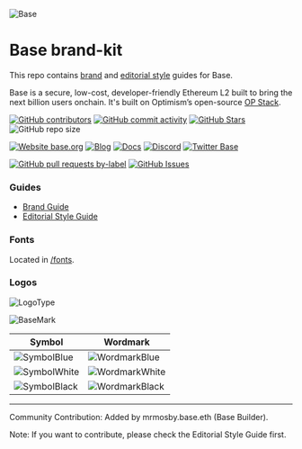 ![Base](logo.webp)

# Base brand-kit

This repo contains [brand](guides/brand-guide.pdf) and [editorial style](guides/editorial-style-guide.md) guides for Base.

Base is a secure, low-cost, developer-friendly Ethereum L2 built to bring the next billion users onchain. It's built on Optimism’s open-source [OP Stack](https://stack.optimism.io/).

<!-- Badge row 1 - status -->

[![GitHub contributors](https://img.shields.io/github/contributors/base-org/brand-kit)](https://github.com/base-org/brand-kit/graphs/contributors)
[![GitHub commit activity](https://img.shields.io/github/commit-activity/w/base-org/brand-kit)](https://github.com/base-org/brand-kit/graphs/contributors)
[![GitHub Stars](https://img.shields.io/github/stars/base-org/brand-kit.svg)](https://github.com/base-org/brand-kit/stargazers)
![GitHub repo size](https://img.shields.io/github/repo-size/base-org/brand-kit)

<!-- Badge row 2 - links and profiles -->

[![Website base.org](https://img.shields.io/website-up-down-green-red/https/base.org.svg)](https://base.org)
[![Blog](https://img.shields.io/badge/blog-up-green)](https://base.mirror.xyz/)
[![Docs](https://img.shields.io/badge/docs-up-green)](https://docs.base.org/)
[![Discord](https://img.shields.io/discord/1067165013397213286?label=discord)](https://base.org/discord)
[![Twitter Base](https://img.shields.io/twitter/follow/Base?style=social)](https://twitter.com/Base)

<!-- Badge row 3 - detailed status -->

[![GitHub pull requests by-label](https://img.shields.io/github/issues-pr-raw/base-org/brand-kit)](https://github.com/base-org/brand-kit/pulls)
[![GitHub Issues](https://img.shields.io/github/issues-raw/base-org/brand-kit.svg)](https://github.com/base-org/brand-kit/issues)

### Guides

- [Brand Guide](http://base.org/brand)
- [Editorial Style Guide](guides/editorial-style-guide.md)

### Fonts

Located in [/fonts](fonts/).

### Logos

![LogoType](logo/Logotype/Digital/Base_lockup_2color.svg)

![BaseMark](logo/Basemark/Digital/Base_basemark_blue.svg)

| Symbol                                            | Wordmark                                                |
| ------------------------------------------------- | ------------------------------------------------------- |
| ![SymbolBlue](logo/TheSquare/Digital/Base_square_blue.svg)   | ![WordmarkBlue](logo/Basemark/Digital/Base_basemark_blue.svg)   |
| ![SymbolWhite](logo/TheSquare/Digital/Base_square_white.svg)   | ![WordmarkWhite](logo/Basemark/Digital/Base_basemark_white.svg)   |
| ![SymbolBlack](logo/TheSquare/Digital/Base_square_black.svg)   | ![WordmarkBlack](logo/Basemark/Digital/Base_basemark_black.svg)   |
---
Community Contribution: Added by mrmosby.base.eth (Base Builder).

Note: If you want to contribute, please check the Editorial Style Guide first.

